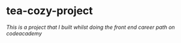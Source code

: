 # tea-cozy-project

*This is a project that I built whilst doing the front end career path on codeacademy*
